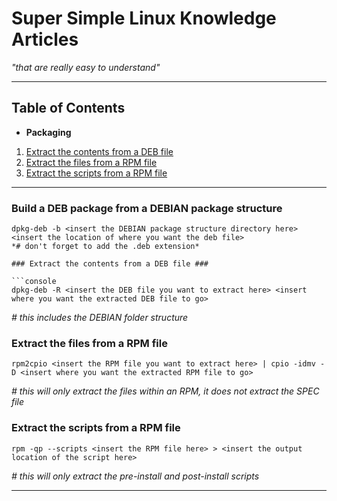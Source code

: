 # Super Simple Linux Knowledge Articles #
*"that are really easy to understand"*

---

## Table of Contents ##

- **Packaging**
1. [Extract the contents from a DEB file](#extract-the-contents-from-a-deb-file)
1. [Extract the files from a RPM file](#extract-the-files-from-a-rpm-file)
1. [Extract the scripts from a RPM file](#extract-the-scripts-from-a-rpm-file)

---

### Build a DEB package from a DEBIAN package structure ###

```console
dpkg-deb -b <insert the DEBIAN package structure directory here> <insert the location of where you want the deb file>
*# don't forget to add the .deb extension*

### Extract the contents from a DEB file ###

```console
dpkg-deb -R <insert the DEB file you want to extract here> <insert where you want the extracted DEB file to go>
```
*# this includes the DEBIAN folder structure*

### Extract the files from a RPM file ###

```console
rpm2cpio <insert the RPM file you want to extract here> | cpio -idmv -D <insert where you want the extracted RPM file to go>
```
*# this will only extract the files within an RPM, it does not extract the SPEC file*

### Extract the scripts from a RPM file ###

```console
rpm -qp --scripts <insert the RPM file here> > <insert the output location of the script here>
```
*# this will only extract the pre-install and post-install scripts*

---
